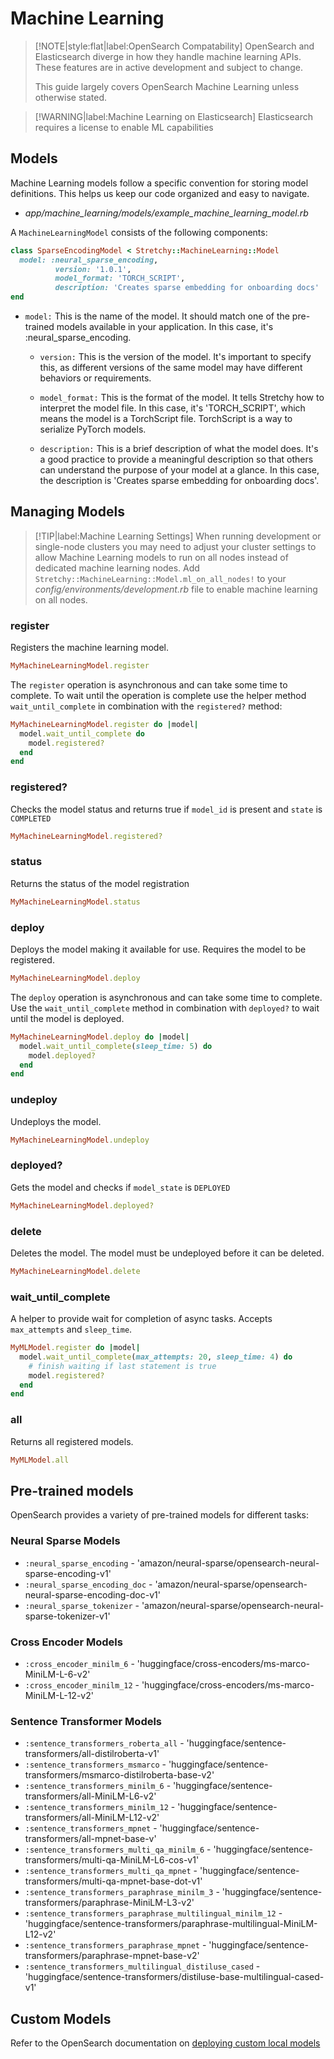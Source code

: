 # Machine Learning
>[!NOTE|style:flat|label:OpenSearch Compatability]
> OpenSearch and Elasticsearch diverge in how they handle machine learning APIs. These features are in active development and subject to change.
>
> This guide largely covers OpenSearch Machine Learning unless otherwise stated. 

>[!WARNING|label:Machine Learning on Elasticsearch]
> Elasticsearch requires a license to enable ML capabilities

## Models
Machine Learning models follow a specific convention for storing model definitions. This helps us keep our code organized and easy to navigate.

- *app/machine_learning/models/example_machine_learning_model.rb*

A `MachineLearningModel` consists of the following components:

```ruby
class SparseEncodingModel < Stretchy::MachineLearning::Model
  model: :neural_sparse_encoding,
          version: '1.0.1',
          model_format: 'TORCH_SCRIPT',
          description: 'Creates sparse embedding for onboarding docs'
end
```
- `model:` This is the name of the model. It should match one of the pre-trained models available in your application. In this case, it's :neural_sparse_encoding.

  - `version:` This is the version of the model. It's important to specify this, as different versions of the same model may have different behaviors or requirements.

  - `model_format:` This is the format of the model. It tells Stretchy how to interpret the model file. In this case, it's 'TORCH_SCRIPT', which means the model is a TorchScript file. TorchScript is a way to serialize PyTorch models.

  - `description:` This is a brief description of what the model does. It's a good practice to provide a meaningful description so that others can understand the purpose of your model at a glance. In this case, the description is 'Creates sparse embedding for onboarding docs'.



## Managing Models

>[!TIP|label:Machine Learning Settings]
> When running development or single-node clusters you may need to adjust your cluster settings to allow Machine Learning models to run on all nodes instead of dedicated machine learning nodes.
> Add `Stretchy::MachineLearning::Model.ml_on_all_nodes!` to your *config/environments/development.rb* file to enable machine learning on all nodes. 

### register
Registers the machine learning model. 

```ruby
MyMachineLearningModel.register
```
The `register` operation is asynchronous and can take some time to complete. To wait until the operation is complete use the helper method `wait_until_complete` in combination with the `registered?` method:
```ruby
MyMachineLearningModel.register do |model|
  model.wait_until_complete do
    model.registered?
  end
end
```

### registered?
Checks the model status and returns true if `model_id` is present and `state` is `COMPLETED`

```ruby
MyMachineLearningModel.registered?
```

### status
Returns the status of the model registration

```ruby
MyMachineLearningModel.status
```

### deploy
Deploys the model making it available for use. Requires the model to be registered. 

```ruby
MyMachineLearningModel.deploy
```

The `deploy` operation is asynchronous and can take some time to complete. Use the `wait_until_complete` method in combination with `deployed?` to wait until the model is deployed. 

```ruby
MyMachineLearningModel.deploy do |model|
  model.wait_until_complete(sleep_time: 5) do
    model.deployed?
  end
end
```

### undeploy
Undeploys the model. 

```ruby
MyMachineLearningModel.undeploy
```

### deployed?
Gets the model and checks if `model_state` is `DEPLOYED`

```ruby
MyMachineLearningModel.deployed?
```

### delete
Deletes the model. The model must be undeployed before it can be deleted. 

```ruby
MyMachineLearningModel.delete
```

### wait_until_complete
A helper to provide wait for completion of async tasks. Accepts `max_attempts` and `sleep_time`. 

```ruby
MyMLModel.register do |model|
  model.wait_until_complete(max_attempts: 20, sleep_time: 4) do
    # finish waiting if last statement is true
    model.registered?
  end
end
```

### all
Returns all registered models.

```ruby
MyMLModel.all
```

## Pre-trained models
OpenSearch provides a variety of pre-trained models for different tasks:

### Neural Sparse Models
- `:neural_sparse_encoding` - 'amazon/neural-sparse/opensearch-neural-sparse-encoding-v1'
- `:neural_sparse_encoding_doc` - 'amazon/neural-sparse/opensearch-neural-sparse-encoding-doc-v1'
- `:neural_sparse_tokenizer` - 'amazon/neural-sparse/opensearch-neural-sparse-tokenizer-v1'

### Cross Encoder Models
- `:cross_encoder_minilm_6` - 'huggingface/cross-encoders/ms-marco-MiniLM-L-6-v2'
- `:cross_encoder_minilm_12` - 'huggingface/cross-encoders/ms-marco-MiniLM-L-12-v2'

### Sentence Transformer Models
- `:sentence_transformers_roberta_all` - 'huggingface/sentence-transformers/all-distilroberta-v1'
- `:sentence_transformers_msmarco` - 'huggingface/sentence-transformers/msmarco-distilroberta-base-v2'
- `:sentence_transformers_minilm_6` - 'huggingface/sentence-transformers/all-MiniLM-L6-v2'
- `:sentence_transformers_minilm_12` - 'huggingface/sentence-transformers/all-MiniLM-L12-v2'
- `:sentence_transformers_mpnet` - 'huggingface/sentence-transformers/all-mpnet-base-v'
- `:sentence_transformers_multi_qa_minilm_6` - 'huggingface/sentence-transformers/multi-qa-MiniLM-L6-cos-v1'
- `:sentence_transformers_multi_qa_mpnet` - 'huggingface/sentence-transformers/multi-qa-mpnet-base-dot-v1'
- `:sentence_transformers_paraphrase_minilm_3` - 'huggingface/sentence-transformers/paraphrase-MiniLM-L3-v2'
- `:sentence_transformers_paraphrase_multilingual_minilm_12` - 'huggingface/sentence-transformers/paraphrase-multilingual-MiniLM-L12-v2'
- `:sentence_transformers_paraphrase_mpnet` - 'huggingface/sentence-transformers/paraphrase-mpnet-base-v2'
- `:sentence_transformers_multilingual_distiluse_cased` - 'huggingface/sentence-transformers/distiluse-base-multilingual-cased-v1'

## Custom Models

Refer to the OpenSearch documentation on [deploying custom local models](https://opensearch.org/docs/latest/ml-commons-plugin/custom-local-models/)